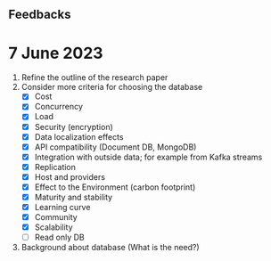 ## Feedbacks

# 7 June 2023

1. Refine the outline of the research paper
2. Consider more criteria for choosing the database
   - [x] Cost
   - [x] Concurrency
   - [x] Load
   - [x] Security (encryption)
   - [x] Data localization effects
   - [x] API compatibility (Document DB, MongoDB)
   - [x] Integration with outside data; for example from Kafka streams
   - [x] Replication
   - [x] Host and providers
   - [x] Effect to the Environment (carbon footprint)
   - [x] Maturity and stability
   - [x] Learning curve
   - [x] Community
   - [x] Scalability
   - [ ] Read only DB
3. Background about database (What is the need?)
